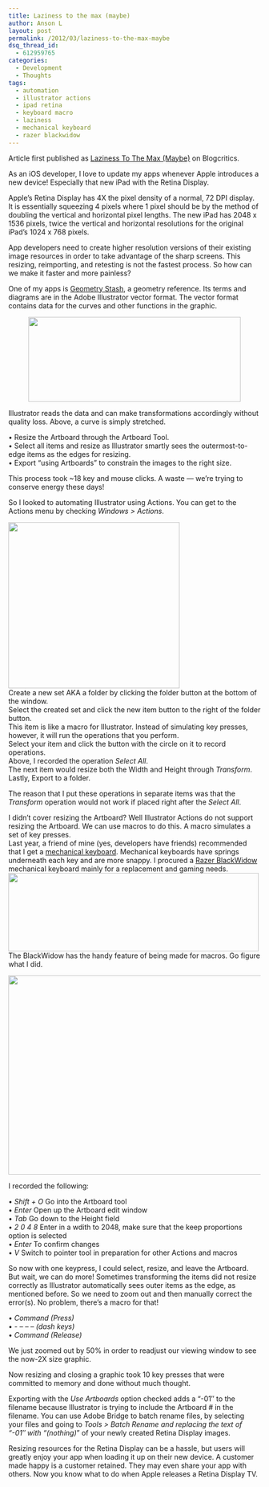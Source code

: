 ```yaml
---
title: Laziness to the max (maybe)
author: Anson L
layout: post
permalink: /2012/03/laziness-to-the-max-maybe
dsq_thread_id:
  - 612959765
categories:
  - Development
  - Thoughts
tags:
  - automation
  - illustrator actions
  - ipad retina
  - keyboard macro
  - laziness
  - mechanical keyboard
  - razer blackwidow
---
```

Article first published as <a target="_blank" href='http://blogcritics.org/scitech/article/laziness-to-the-max-maybe/'>Laziness To The Max (Maybe)</a> on Blogcritics.

As an iOS developer, I love to update my apps whenever Apple introduces a new device! Especially that new iPad with the Retina Display.

Apple&#8217;s Retina Display has 4X the pixel density of a normal, 72 DPI display. It is essentially squeezing 4 pixels where 1 pixel should be by the method of doubling the vertical and horizontal pixel lengths. The new iPad has 2048 x 1536 pixels, twice the vertical and horizontal resolutions for the original iPad&#8217;s 1024 x 768 pixels.

App developers need to create higher resolution versions of their existing image resources in order to take advantage of the sharp screens. This resizing, reimporting, and retesting is not the fastest process. So how can we make it faster and more painless?

One of my apps is <a href="http://itunes.apple.com/us/app/geometry-stash/id324651852?mt=8" target="_blank">Geometry Stash</a>, a geometry reference. Its terms and diagrams are in the Adobe Illustrator vector format. The vector format contains data for the curves and other functions in the graphic.

<p style="text-align: center;">
  <a href="https://ansonliu.com/wp-content/uploads/2012/03/graph.png"><img class="aligncenter  wp-image-1496" title="f(x)/3 transformation" src="https://ansonliu.com/wp-content/uploads/2012/03/graph.png" alt="" width="424" height="169" /></a>
</p>

Illustrator reads the data and can make transformations accordingly without quality loss. Above, a curve is simply stretched.

• Resize the Artboard through the Artboard Tool.  
• Select all items and resize as Illustrator smartly sees the outermost-to-edge items as the edges for resizing.  
• Export &#8220;using Artboards&#8221; to constrain the images to the right size.

This process took ~18 key and mouse clicks. A waste — we&#8217;re trying to conserve energy these days!  
<center>
  <!--more-->
</center>

  
So I looked to automating Illustrator using Actions. You can get to the Actions menu by checking *Windows > Actions*.

[<img class="aligncenter size-full wp-image-1457" title="Illustrator Actions Menu" src="https://ansonliu.com/wp-content/uploads/2012/03/illustrator-actions.png" alt="" width="342" height="331" />][1]  
Create a new set AKA a folder by clicking the folder button at the bottom of the window.  
Select the created set and click the new item button to the right of the folder button.  
This item is like a macro for Illustrator. Instead of simulating key presses, however, it will run the operations that you perform.  
Select your item and click the button with the circle on it to record operations.  
Above, I recorded the operation *Select All*.  
The next item would resize both the Width and Height through *Transform*.  
Lastly, Export to a folder.

The reason that I put these operations in separate items was that the *Transform* operation would not work if placed right after the *Select All*.

I didn&#8217;t cover resizing the Artboard? Well Illustrator Actions do not support resizing the Artboard. We can use macros to do this. A macro simulates a set of key presses.  
Last year, a friend of mine (yes, developers have friends) recommended that I get a <a href="http://en.wikipedia.org/wiki/Keyboard_technology#Mechanical-switch_keyboard" target="_blank">mechanical keyboard</a>. Mechanical keyboards have springs underneath each key and are more snappy. I procured a <a href="http://www.razerzone.com/minisite/blackwidow" target="_blank">Razer BlackWidow</a> mechanical keyboard mainly for a replacement and gaming needs.  
[<img class="aligncenter size-full wp-image-1465" title="Razer BlackWidow" src="https://ansonliu.com/wp-content/uploads/2012/03/razer-blackwidow.png" alt="" width="500" height="156" />][2]  
The BlackWidow has the handy feature of being made for macros. Go figure what I did.

<p style="text-align: center;">
  <a href="https://ansonliu.com/wp-content/uploads/2012/03/razer-macros.png"><img class="aligncenter  wp-image-1459" title="Macros" src="https://ansonliu.com/wp-content/uploads/2012/03/razer-macros.png" alt="" width="536" height="397" /></a>
</p>

I recorded the following:

• *Shift + O* Go into the Artboard tool  
• *Enter* Open up the Artboard edit window  
• *Tab* Go down to the Height field  
• *2 0 4 8* Enter in a wdith to 2048, make sure that the keep proportions option is selected  
• *Enter* To confirm changes  
• *V* Switch to pointer tool in preparation for other Actions and macros

So now with one keypress, I could select, resize, and leave the Artboard. But wait, we can do more! Sometimes transforming the items did not resize correctly as Illustrator automatically sees outer items as the edge, as mentioned before. So we need to zoom out and then manually correct the error(s). No problem, there&#8217;s a macro for that!

• *Command (Press)*  
• *- &#8211; &#8211; &#8211; (dash keys)*  
• *Command (Release)*

We just zoomed out by 50% in order to readjust our viewing window to see the now-2X size graphic.

Now resizing and closing a graphic took 10 key presses that were committed to memory and done without much thought.

Exporting with the *Use Artboards* option checked adds a &#8220;-01&#8243; to the filename because Illustrator is trying to include the Artboard # in the filename. You can use Adobe Bridge to batch rename files, by selecting your files and going to *Tools > Batch Rename *and replacing the text of &#8220;-01&#8243; with &#8220;*(nothing)*&#8221; of your newly created Retina Display images.

Resizing resources for the Retina Display can be a hassle, but users will greatly enjoy your app when loading it up on their new device. A customer made happy is a customer retained. They may even share your app with others. Now you know what to do when Apple releases a Retina Display TV.

 [1]: https://ansonliu.com/wp-content/uploads/2012/03/illustrator-actions.png
 [2]: https://ansonliu.com/wp-content/uploads/2012/03/razer-blackwidow.png